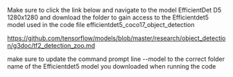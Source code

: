 
Make sure to
click the link below and navigate to the model EfficientDet D5 1280x1280 and download the folder to gain access to the Efficientdet5 model used in the code
file efficientdet5_coco17_object_detection

https://github.com/tensorflow/models/blob/master/research/object_detection/g3doc/tf2_detection_zoo.md

make sure to update the command prompt line --model to the correct folder name of the Efficientdet5 model you downloaded when running the code








